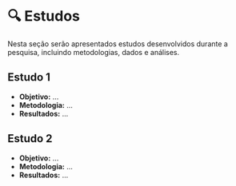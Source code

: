 # 🔍 Estudos

Nesta seção serão apresentados estudos desenvolvidos durante a pesquisa, incluindo metodologias, dados e análises.

## Estudo 1
- **Objetivo:** ...
- **Metodologia:** ...
- **Resultados:** ...

## Estudo 2
- **Objetivo:** ...
- **Metodologia:** ...
- **Resultados:** ...

